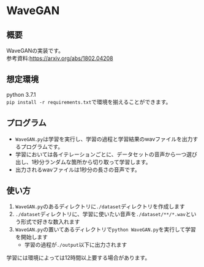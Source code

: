 # WaveGAN
## 概要
WaveGANの実装です。  
参考資料:https://arxiv.org/abs/1802.04208

## 想定環境
python 3.7.1  
`pip install -r requirements.txt`で環境を揃えることができます。 

## プログラム
* `WaveGAN.py`は学習を実行し、学習の過程と学習結果のwavファイルを出力するプログラムです。 
* 学習においては各イテレーションごとに、データセットの音声から一つ選び出し、1秒分ランダムな箇所から切り取って学習します。 
* 出力されるwavファイルは1秒分の長さの音声です。 

## 使い方
1. `WaveGAN.py`のあるディレクトリに`./dataset`ディレクトリを作成します
1. `./dataset`ディレクトリに、学習に使いたい音声を`./dataset/**/*.wav`という形式で好きな数入れます
1. `WaveGAN.py`の置いてあるディレクトリで`python WaveGAN.py`を実行して学習を開始します
	* 学習の過程が`./output`以下に出力されます

学習には環境によっては12時間以上要する場合があります。   
